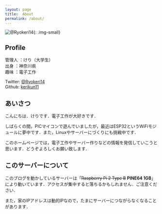 ```yaml
---
layout:	page
title:	About
permalink: /about/
---
```


![@Ryokeri14](/home/KERI_LCD.jpg){: .img-small}

## Profile
管理人	：けり（大学生）  
出身	：神奈川県  
趣味	：電子工作  

Twitter: [@Ryokeri14](http://twitter.com/Ryokeri14)  
Github:  [kerikun11](http://github.com/kerikun11)

## あいさつ
こんにちは．けりです．電子工作が大好きです．

しばらくの間，PICマイコンで遊んでいましたが，最近はESP32というWiFiモジュールに夢中です．また，Linuxやサーバーにづくりにも挑戦中です．

このホームページでは，電子工作やサーバー作りなどの情報を発信していこうと思います．どうぞよろしくお願い致します．

## このサーバーについて
このブログを動かしているサーバーは「~~Raspberry Pi 2 Type B~~ **PINE64 1GB**」により動いています．アクセスが集中すると落ちるかもしれません．ご注意ください．

また，家のIPアドレスは動的IPなので，たまにサーバーにつながらなくなることがあります．

